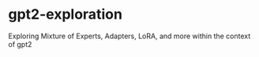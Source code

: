 # gpt2-exploration
Exploring Mixture of Experts, Adapters, LoRA, and more within the context of gpt2
